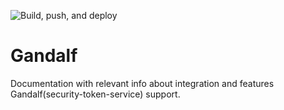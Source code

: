 ![Build, push, and deploy](https://github.com/navikt/gandalf/workflows/Build,%20push,%20and%20deploy/badge.svg?branch=master)

# Gandalf

Documentation with relevant info about integration and features Gandalf(security-token-service) support.
